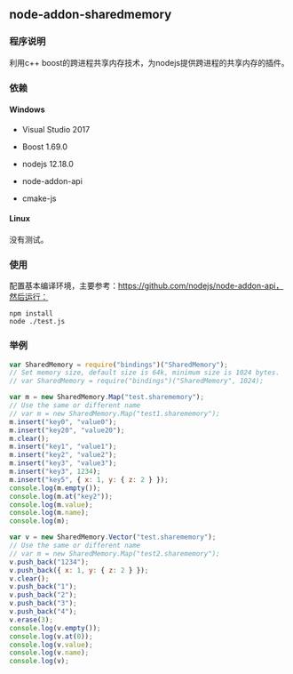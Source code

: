## node-addon-sharedmemory

### 程序说明

利用c++ boost的跨进程共享内存技术，为nodejs提供跨进程的共享内存的插件。

### 依赖

#### Windows

- Visual Studio 2017

- Boost 1.69.0
- nodejs 12.18.0
- node-addon-api  
- cmake-js

#### Linux

没有测试。


### 使用

配置基本编译环境，主要参考：https://github.com/nodejs/node-addon-api，然后运行：

```shell
npm install
node ./test.js
```

### 举例

```javascript
var SharedMemory = require("bindings")("SharedMemory");
// Set memory size, default size is 64k, minimum size is 1024 bytes.
// var SharedMemory = require("bindings")("SharedMemory", 1024);

var m = new SharedMemory.Map("test.sharememory");
// Use the same or different name
// var m = new SharedMemory.Map("test1.sharememory");
m.insert("key0", "value0");
m.insert("key20", "value20");
m.clear();
m.insert("key1", "value1");
m.insert("key2", "value2");
m.insert("key3", "value3");
m.insert("key3", 1234);
m.insert("key5", { x: 1, y: { z: 2 } });
console.log(m.empty());
console.log(m.at("key2"));
console.log(m.value);
console.log(m.name);
console.log(m);

var v = new SharedMemory.Vector("test.sharememory");
// Use the same or different name
// var m = new SharedMemory.Map("test2.sharememory");
v.push_back("1234");
v.push_back({ x: 1, y: { z: 2 } });
v.clear();
v.push_back("1");
v.push_back("2");
v.push_back("3");
v.push_back("4");
v.erase(3);
console.log(v.empty());
console.log(v.at(0));
console.log(v.value);
console.log(v.name);
console.log(v);

```

